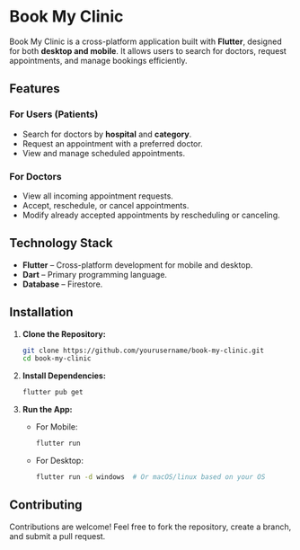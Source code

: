 # Book My Clinic

Book My Clinic is a cross-platform application built with **Flutter**, designed for both **desktop and mobile**. It allows users to search for doctors, request appointments, and manage bookings efficiently.

## Features

### For Users (Patients)
- Search for doctors by **hospital** and **category**.
- Request an appointment with a preferred doctor.
- View and manage scheduled appointments.

### For Doctors
- View all incoming appointment requests.
- Accept, reschedule, or cancel appointments.
- Modify already accepted appointments by rescheduling or canceling.

## Technology Stack
- **Flutter** – Cross-platform development for mobile and desktop.
- **Dart** – Primary programming language.
- **Database** – Firestore.

## Installation

1. **Clone the Repository:**
   ```sh
   git clone https://github.com/yourusername/book-my-clinic.git
   cd book-my-clinic
   ```

2. **Install Dependencies:**
   ```sh
   flutter pub get
   ```

3. **Run the App:**
   - For Mobile:
     ```sh
     flutter run
     ```
   - For Desktop:
     ```sh
     flutter run -d windows  # Or macOS/linux based on your OS
     ```

## Contributing
Contributions are welcome! Feel free to fork the repository, create a branch, and submit a pull request.

